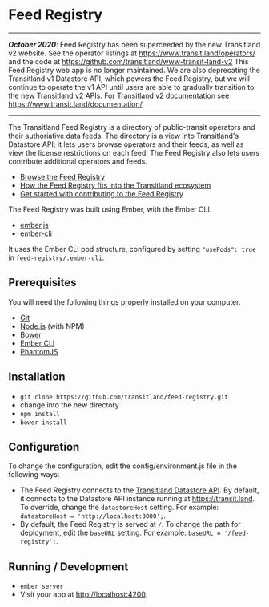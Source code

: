 # Feed Registry

---

***October 2020***: Feed Registry has been superceeded by the new Transitland v2 website. See the operator listings at https://www.transit.land/operators/ and the code at https://github.com/transitland/www-transit-land-v2 This Feed Registry web app is no longer maintained. We are also deprecating the Transitland v1 Datastore API, which powers the Feed Registry, but we will continue to operate the v1 API until users are able to gradually transition to the new Transitland v2 APIs. For Transitland v2 documentation see https://www.transit.land/documentation/

---


The Transitland Feed Registry is a directory of public-transit operators and their authoriative data feeds. The directory is a view into Transitland's Datastore API; it lets users browse operators and their feeds, as well as view the license restrictions on each feed. The Feed Registry also lets users contribute additional operators and feeds.

* [Browse the Feed Registry](https://transit.land/feed-registry/)
* [How the Feed Registry fits into the Transitland ecosystem](https://transit.land/documentation/)
* [Get started with contributing to the Feed Registry](https://transit.land/news/2016/02/19/get-started-add-feeds.html)

The Feed Registry was built using Ember, with the Ember CLI. 
* [ember.js](http://emberjs.com/)
* [ember-cli](http://www.ember-cli.com/)

It uses the Ember CLI pod structure, configured by setting `"usePods": true` in `feed-registry/.ember-cli`.

## Prerequisites

You will need the following things properly installed on your computer.

* [Git](http://git-scm.com/)
* [Node.js](http://nodejs.org/) (with NPM)
* [Bower](http://bower.io/)
* [Ember CLI](http://www.ember-cli.com/)
* [PhantomJS](http://phantomjs.org/)

## Installation

* `git clone https://github.com/transitland/feed-registry.git`
* change into the new directory
* `npm install`
* `bower install`

## Configuration
To change the configuration, edit the config/environment.js file in the following ways:
* The Feed Registry connects to the [Transitland Datastore API](https://github.com/transitland/transitland-datastore/). By default, it connects to the Datastore API instance running at https://transit.land. To override, change the `datastoreHost` setting. For example: `datastoreHost = 'http://localhost:3000';`.
* By default, the Feed Registry is served at `/`. To change the path for deployment, edit the `baseURL` setting. For example: `baseURL = '/feed-registry';`.

## Running / Development

* `ember server`
* Visit your app at [http://localhost:4200](http://localhost:4200).


